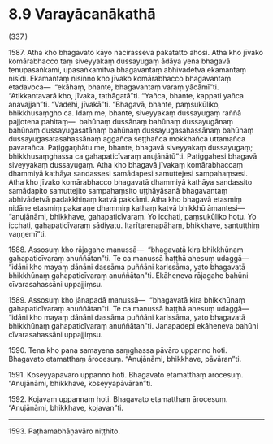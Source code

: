# 8.9 Varayācanākathā

(337.)

1587\. Atha kho bhagavato kāyo nacirasseva pakatatto ahosi. Atha kho jīvako komārabhacco taṃ siveyyakaṃ dussayugaṃ ādāya yena bhagavā tenupasaṅkami, upasaṅkamitvā bhagavantaṃ abhivādetvā ekamantaṃ nisīdi. Ekamantaṃ nisinno kho jīvako komārabhacco bhagavantaṃ etadavoca—  “ekāhaṃ, bhante, bhagavantaṃ varaṃ yācāmī”ti. “Atikkantavarā kho, jīvaka, tathāgatā”ti. “Yañca, bhante, kappati yañca anavajjan”ti. “Vadehi, jīvakā”ti. “Bhagavā, bhante, paṃsukūliko, bhikkhusaṃgho ca. Idaṃ me, bhante, siveyyakaṃ dussayugaṃ raññā pajjotena pahitaṃ—  bahūnaṃ dussānaṃ bahūnaṃ dussayugānaṃ bahūnaṃ dussayugasatānaṃ bahūnaṃ dussayugasahassānaṃ bahūnaṃ dussayugasatasahassānaṃ aggañca seṭṭhañca mokkhañca uttamañca pavarañca. Paṭiggaṇhātu me, bhante, bhagavā siveyyakaṃ dussayugaṃ; bhikkhusaṃghassa ca gahapaticīvaraṃ anujānātū”ti. Paṭiggahesi bhagavā siveyyakaṃ dussayugaṃ. Atha kho bhagavā jīvakaṃ komārabhaccaṃ dhammiyā kathāya sandassesi samādapesi samuttejesi sampahaṃsesi. Atha kho jīvako komārabhacco bhagavatā dhammiyā kathāya sandassito samādapito samuttejito sampahaṃsito uṭṭhāyāsanā bhagavantaṃ abhivādetvā padakkhiṇaṃ katvā pakkāmi. Atha kho bhagavā etasmiṃ nidāne etasmiṃ pakaraṇe dhammiṃ kathaṃ katvā bhikkhū āmantesi—  “anujānāmi, bhikkhave, gahapaticīvaraṃ. Yo icchati, paṃsukūliko hotu. Yo icchati, gahapaticīvaraṃ sādiyatu. Itarītarenapāhaṃ, bhikkhave, santuṭṭhiṃ vaṇṇemī”ti.

1588\. Assosuṃ kho rājagahe manussā—  “bhagavatā kira bhikkhūnaṃ gahapaticīvaraṃ anuññātan”ti. Te ca manussā haṭṭhā ahesuṃ udaggā—  “idāni kho mayaṃ dānāni dassāma puññāni karissāma, yato bhagavatā bhikkhūnaṃ gahapaticīvaraṃ anuññātan”ti. Ekāheneva rājagahe bahūni cīvarasahassāni uppajjiṃsu.

1589\. Assosuṃ kho jānapadā manussā—  “bhagavatā kira bhikkhūnaṃ gahapaticīvaraṃ anuññātan”ti. Te ca manussā haṭṭhā ahesuṃ udaggā—  “idāni kho mayaṃ dānāni dassāma puññāni karissāma, yato bhagavatā bhikkhūnaṃ gahapaticīvaraṃ anuññātan”ti. Janapadepi ekāheneva bahūni cīvarasahassāni uppajjiṃsu.

1590\. Tena kho pana samayena saṃghassa pāvāro uppanno hoti. Bhagavato etamatthaṃ ārocesuṃ. “Anujānāmi, bhikkhave, pāvāran”ti.

1591\. Koseyyapāvāro uppanno hoti. Bhagavato etamatthaṃ ārocesuṃ. “Anujānāmi, bhikkhave, koseyyapāvāran”ti.

1592\. Kojavaṃ uppannaṃ hoti. Bhagavato etamatthaṃ ārocesuṃ. “Anujānāmi, bhikkhave, kojavan”ti.

---

1593\. Paṭhamabhāṇavāro niṭṭhito.
